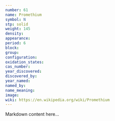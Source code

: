 ```yaml
---
number: 61
name: Promethium
symbol: N
stp: solid
weight: 145
density:
appearance:
period: 6
block:
group:
configuration:
oxidation_states:
cas_number:
year_discovered:
discovered_by:
year_named:
named_by:
name_meaning:
image:
wiki: https://en.wikipedia.org/wiki/Promethium
---
```


Markdown content here...
